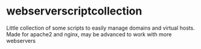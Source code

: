 webserverscriptcollection
=========================

Little collection of some scripts to easily manage domains and virtual hosts. Made for apache2 and nginx, may be advanced to work with more webservers
